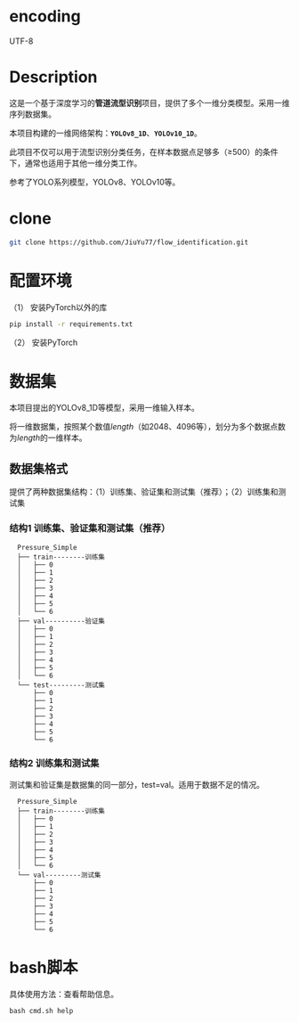# encoding
UTF-8

# Description
这是一个基于深度学习的**管道流型识别**项目，提供了多个一维分类模型。采用一维序列数据集。

本项目构建的一维网络架构：**`YOLOv8_1D`**、**`YOLOv10_1D`**。

此项目不仅可以用于流型识别分类任务，在样本数据点足够多（≥500）的条件下，通常也适用于其他一维分类工作。

参考了YOLO系列模型，YOLOv8、YOLOv10等。

# clone
```bash
git clone https://github.com/JiuYu77/flow_identification.git
```

# 配置环境
（1） 安装PyTorch以外的库
```bash
pip install -r requirements.txt
```
（2） 安装PyTorch

# 数据集
本项目提出的YOLOv8_1D等模型，采用一维输入样本。

将一维数据集，按照某个数值*length*（如2048、4096等），划分为多个数据点数为*length*的一维样本。

## 数据集格式
提供了两种数据集结构：（1）训练集、验证集和测试集（推荐）；（2）训练集和测试集

### 结构1 训练集、验证集和测试集（推荐）
```text
  Pressure_Simple
  ├── train--------训练集
  │   ├── 0
  │   ├── 1
  │   ├── 2
  │   ├── 3
  │   ├── 4
  │   ├── 5
  │   └── 6
  ├── val----------验证集
  │   ├── 0
  │   ├── 1
  │   ├── 2
  │   ├── 3
  │   ├── 4
  │   ├── 5
  │   └── 6
  └── test---------测试集
      ├── 0
      ├── 1
      ├── 2
      ├── 3
      ├── 4
      ├── 5
      └── 6
```

### 结构2 训练集和测试集
测试集和验证集是数据集的同一部分，test=val。适用于数据不足的情况。
```text
  Pressure_Simple
  ├── train--------训练集
  │   ├── 0
  │   ├── 1
  │   ├── 2
  │   ├── 3
  │   ├── 4
  │   ├── 5
  │   └── 6
  └── val---------测试集
      ├── 0
      ├── 1
      ├── 2
      ├── 3
      ├── 4
      ├── 5
      └── 6
```

# bash脚本

具体使用方法：查看帮助信息。
```shell
bash cmd.sh help
```
